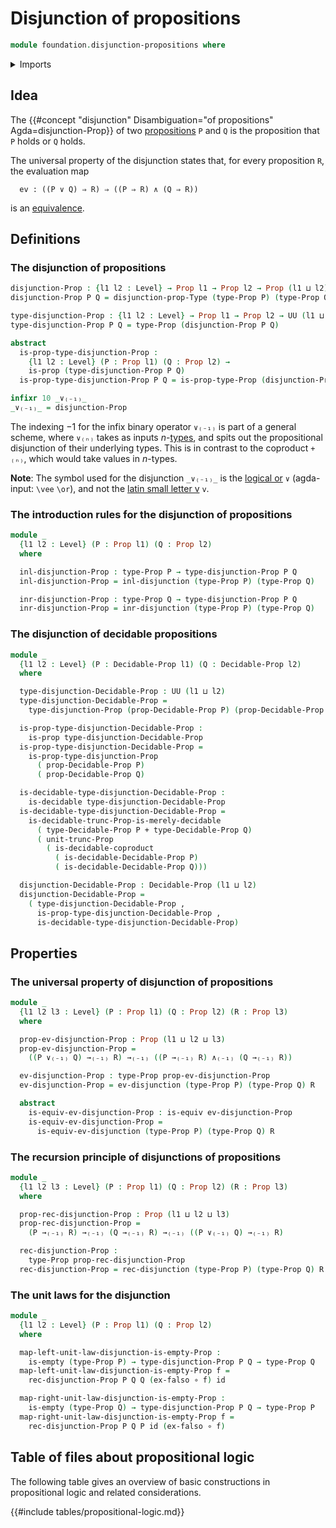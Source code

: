 # Disjunction of propositions

```agda
module foundation.disjunction-propositions where
```

<details><summary>Imports</summary>

```agda
open import foundation.conjunction
open import foundation.decidable-types
open import foundation.dependent-pair-types
open import foundation.disjunction
open import foundation.propositional-truncations
open import foundation.universe-levels

open import foundation-core.cartesian-product-types
open import foundation-core.coproduct-types
open import foundation-core.decidable-propositions
open import foundation-core.empty-types
open import foundation-core.equivalences
open import foundation-core.function-types
open import foundation-core.propositions
```

</details>

## Idea

The
{{#concept "disjunction" Disambiguation="of propositions" Agda=disjunction-Prop}}
of two [propositions](foundation-core.propositions.md) `P` and `Q` is the
proposition that `P` holds or `Q` holds.

The universal property of the disjunction states that, for every proposition
`R`, the evaluation map

```text
  ev : ((P ∨ Q) ⇒ R) ⇒ ((P ⇒ R) ∧ (Q ⇒ R))
```

is an [equivalence](foundation.logical-equivalence.md).

## Definitions

### The disjunction of propositions

```agda
disjunction-Prop : {l1 l2 : Level} → Prop l1 → Prop l2 → Prop (l1 ⊔ l2)
disjunction-Prop P Q = disjunction-prop-Type (type-Prop P) (type-Prop Q)

type-disjunction-Prop : {l1 l2 : Level} → Prop l1 → Prop l2 → UU (l1 ⊔ l2)
type-disjunction-Prop P Q = type-Prop (disjunction-Prop P Q)

abstract
  is-prop-type-disjunction-Prop :
    {l1 l2 : Level} (P : Prop l1) (Q : Prop l2) →
    is-prop (type-disjunction-Prop P Q)
  is-prop-type-disjunction-Prop P Q = is-prop-type-Prop (disjunction-Prop P Q)

infixr 10 _∨₍₋₁₎_
_∨₍₋₁₎_ = disjunction-Prop
```

The indexing $-1$ for the infix binary operator `∨₍₋₁₎` is part of a general
scheme, where `∨₍ₙ₎` takes as inputs
$n$-[types](foundation-core.truncated-types.md), and spits out the propositional
disjunction of their underlying types. This is in contrast to the coproduct
`+₍ₙ₎`, which would take values in $n$-types.

**Note**: The symbol used for the disjunction `_∨₍₋₁₎_` is the
[logical or](https://codepoints.net/U+2228) `∨` (agda-input: `\vee` `\or`), and
not the [latin small letter v](https://codepoints.net/U+0076) `v`.

### The introduction rules for the disjunction of propositions

```agda
module _
  {l1 l2 : Level} (P : Prop l1) (Q : Prop l2)
  where

  inl-disjunction-Prop : type-Prop P → type-disjunction-Prop P Q
  inl-disjunction-Prop = inl-disjunction (type-Prop P) (type-Prop Q)

  inr-disjunction-Prop : type-Prop Q → type-disjunction-Prop P Q
  inr-disjunction-Prop = inr-disjunction (type-Prop P) (type-Prop Q)
```

### The disjunction of decidable propositions

```agda
module _
  {l1 l2 : Level} (P : Decidable-Prop l1) (Q : Decidable-Prop l2)
  where

  type-disjunction-Decidable-Prop : UU (l1 ⊔ l2)
  type-disjunction-Decidable-Prop =
    type-disjunction-Prop (prop-Decidable-Prop P) (prop-Decidable-Prop Q)

  is-prop-type-disjunction-Decidable-Prop :
    is-prop type-disjunction-Decidable-Prop
  is-prop-type-disjunction-Decidable-Prop =
    is-prop-type-disjunction-Prop
      ( prop-Decidable-Prop P)
      ( prop-Decidable-Prop Q)

  is-decidable-type-disjunction-Decidable-Prop :
    is-decidable type-disjunction-Decidable-Prop
  is-decidable-type-disjunction-Decidable-Prop =
    is-decidable-trunc-Prop-is-merely-decidable
      ( type-Decidable-Prop P + type-Decidable-Prop Q)
      ( unit-trunc-Prop
        ( is-decidable-coproduct
          ( is-decidable-Decidable-Prop P)
          ( is-decidable-Decidable-Prop Q)))

  disjunction-Decidable-Prop : Decidable-Prop (l1 ⊔ l2)
  disjunction-Decidable-Prop =
    ( type-disjunction-Decidable-Prop ,
      is-prop-type-disjunction-Decidable-Prop ,
      is-decidable-type-disjunction-Decidable-Prop)
```

## Properties

### The universal property of disjunction of propositions

```agda
module _
  {l1 l2 l3 : Level} (P : Prop l1) (Q : Prop l2) (R : Prop l3)
  where

  prop-ev-disjunction-Prop : Prop (l1 ⊔ l2 ⊔ l3)
  prop-ev-disjunction-Prop =
    ((P ∨₍₋₁₎ Q) →₍₋₁₎ R) →₍₋₁₎ ((P →₍₋₁₎ R) ∧₍₋₁₎ (Q →₍₋₁₎ R))

  ev-disjunction-Prop : type-Prop prop-ev-disjunction-Prop
  ev-disjunction-Prop = ev-disjunction (type-Prop P) (type-Prop Q) R

  abstract
    is-equiv-ev-disjunction-Prop : is-equiv ev-disjunction-Prop
    is-equiv-ev-disjunction-Prop =
      is-equiv-ev-disjunction (type-Prop P) (type-Prop Q) R
```

### The recursion principle of disjunctions of propositions

```agda
module _
  {l1 l2 l3 : Level} (P : Prop l1) (Q : Prop l2) (R : Prop l3)
  where

  prop-rec-disjunction-Prop : Prop (l1 ⊔ l2 ⊔ l3)
  prop-rec-disjunction-Prop =
    (P →₍₋₁₎ R) →₍₋₁₎ (Q →₍₋₁₎ R) →₍₋₁₎ ((P ∨₍₋₁₎ Q) →₍₋₁₎ R)

  rec-disjunction-Prop :
    type-Prop prop-rec-disjunction-Prop
  rec-disjunction-Prop = rec-disjunction (type-Prop P) (type-Prop Q) R
```

### The unit laws for the disjunction

```agda
module _
  {l1 l2 : Level} (P : Prop l1) (Q : Prop l2)
  where

  map-left-unit-law-disjunction-is-empty-Prop :
    is-empty (type-Prop P) → type-disjunction-Prop P Q → type-Prop Q
  map-left-unit-law-disjunction-is-empty-Prop f =
    rec-disjunction-Prop P Q Q (ex-falso ∘ f) id

  map-right-unit-law-disjunction-is-empty-Prop :
    is-empty (type-Prop Q) → type-disjunction-Prop P Q → type-Prop P
  map-right-unit-law-disjunction-is-empty-Prop f =
    rec-disjunction-Prop P Q P id (ex-falso ∘ f)
```

## Table of files about propositional logic

The following table gives an overview of basic constructions in propositional
logic and related considerations.

{{#include tables/propositional-logic.md}}

